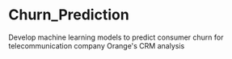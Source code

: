 # Churn_Prediction
Develop machine learning models to predict consumer churn for telecommunication company Orange's CRM analysis 

